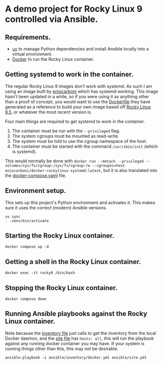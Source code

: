 # A demo project for Rocky Linux 9 controlled via Ansible.

## Requirements.

- [uv](https://docs.astral.sh/uv/getting-started/installation/) to manage Python dependencies and install Ansible locally into a virtual environment.
- [Docker](https://docs.docker.com/get-docker/) to run the Rocky Linux container.

## Getting systemd to work in the container.

The regular Rocky Linux 9 images don't work with systemd. As such I am using an image built by [eniocarboni](https://github.com/eniocarboni/docker-rockylinux-systemd) which has systemd working.
This image hasn't been updated in a while, so if you were using it as anything other than a proof of concept, you would want to use the [Dockerfile](https://github.com/eniocarboni/docker-rockylinux-systemd/blob/main/Dockerfile) they have generated as a reference to build your own image based off [Rocky Linux 9.5](https://rockylinux.org/news/rocky-linux-9-5-ga-release), or whatever the most recent version is.

Four main things are required to get systemd to work in the container.

1. The container must be run with the `--privileged` flag.
2. The system cgroups must be mounted as read-write.
3. The system must be told to use the cgroup namespace of the host.
3. The container must be started with the command `/usr/sbin/init` (which is systemd).

This would normally be done with `docker run --detach --privileged --volume=/sys/fs/cgroup:/sys/fs/cgroup:rw --cgroupns=host eniocarboni/docker-rockylinux-systemd:latest`, but it is also translated into the [docker-compose.yaml](docker-compose.yaml) file.

## Environment setup.

This sets up this project's Python environment and activates it. This makes sure it uses the correct (modern) Ansible versions.

```
uv sync
. .venv/bin/activate
```

## Starting the Rocky Linux container.

```
docker compose up -d
```

## Getting a shell in the Rocky Linux container.

```
docker exec -it rocky9 /bin/bash
```

## Stopping the Rocky Linux container.

```
docker compose down
```

## Running Ansible playbooks against the Rocky Linux container.

Note because the [inventory file](inventory/docker.yaml) just calls to get the inventory from the local
Docker daemon, and the [site file](ansible/site.yml) has `hosts: all`, this will run the playbook
against any running docker container you may have. If your system is running things other than this,
this may not be desirable.

```
ansible-playbook -i ansible/inventory/docker.yml ansible/site.yml
```
